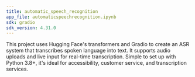 ```yaml
---
title: automatic_speech_recognition
app_file: automaticspeechrecognition.ipynb
sdk: gradio
sdk_version: 4.31.0
---
```



This project uses Hugging Face's transformers and Gradio to create an ASR system that transcribes spoken language into text. It supports audio uploads and live input for real-time transcription. Simple to set up with Python 3.8+, it's ideal for accessibility, customer service, and transcription services.
